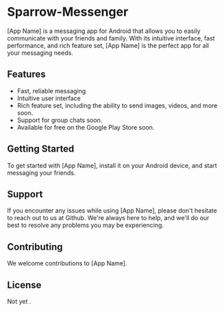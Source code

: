 # Sparrow-Messenger

[App Name] is a messaging app for Android that allows you to easily communicate with your friends and family. With its intuitive interface, fast performance, and rich feature set, [App Name] is the perfect app for all your messaging needs.

## Features

- Fast, reliable messaging
- Intuitive user interface
- Rich feature set, including the ability to send images, videos, and more soon.
- Support for group chats soon.
- Available for free on the Google Play Store soon.

## Getting Started

To get started with [App Name], install it on your Android device, and start messaging your friends.

## Support

If you encounter any issues while using [App Name], please don't hesitate to reach out to us at Github. We're always here to help, and we'll do our best to resolve any problems you may be experiencing.

## Contributing

We welcome contributions to [App Name]. 

## License
Not yet .
